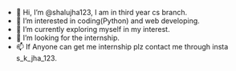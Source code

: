 - 👋 Hi, I’m @shalujha123, I am in third year cs branch.
- 👀 I’m interested in coding(Python) and web developing.
- 🌱 I’m currently exploring myself in my interest.
- 💞️ I’m looking for the internship.
- 📫 If Anyone can get me internship plz contact me through insta s_k_jha_123.

<!---
shalujha123/shalujha123 is a ✨ special ✨ repository because its `README.md` (this file) appears on your GitHub profile.
You can click the Preview link to take a look at your changes.
--->
